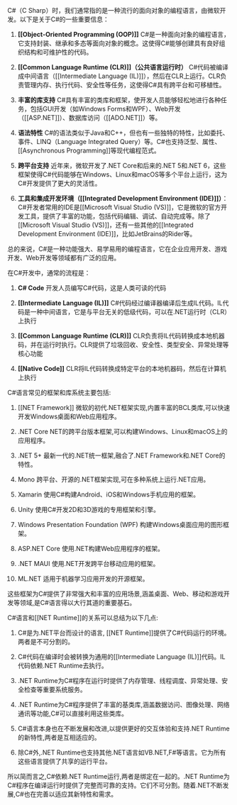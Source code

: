 
C#（C Sharp）时，我们通常指的是一种流行的面向对象的编程语言，由微软开发。以下是关于C#的一些重要信息：

1. **[[Object-Oriented Programming (OOP)]]** C#是一种面向对象的编程语言，它支持封装、继承和多态等面向对象的概念。这使得C#能够创建具有良好组织结构和可维护性的代码。
    
2. **[[Common Language Runtime (CLR)]]（公共语言运行时）** C#代码被编译成中间语言（[[Intermediate Language (IL)]]），然后在CLR上运行。CLR负责管理内存、执行代码、安全性等任务，这使得C#具有跨平台和可移植性。
    
3. **丰富的库支持** C#具有丰富的类库和框架，使开发人员能够轻松地进行各种任务，包括GUI开发（如Windows Forms和WPF）、Web开发（[[ASP.NET]]）、数据库访问（[[ADO.NET]]）等。
    
4. **语法特性** C#的语法类似于Java和C++，但也有一些独特的特性，比如委托、事件、LINQ（Language Integrated Query）等。C#也支持泛型、属性、[[Asynchronous Programming]]等现代编程范式。
    
5. **跨平台支持** 近年来，微软开发了.NET Core和后来的.NET 5和.NET 6，这些框架使得C#代码能够在Windows、Linux和macOS等多个平台上运行，这为C#开发提供了更大的灵活性。
    
6. **工具和集成开发环境（[[Integrated Development Environment (IDE)]]）**：C#开发者常用的IDE是[[Microsoft Visual Studio (VS)]]，它是微软的官方开发工具，提供了丰富的功能，包括代码编辑、调试、自动完成等。除了[[Microsoft Visual Studio (VS)]]，还有一些其他的[[Integrated Development Environment (IDE)]]，比如JetBrains的Rider等。
    

总的来说，C#是一种功能强大、易学易用的编程语言，它在企业应用开发、游戏开发、Web开发等领域都有广泛的应用。


  
在C#开发中，通常的流程是：

1. **C# Code**
	开发人员编写C#代码，这是人类可读的代码
    
2. **[[Intermediate Language (IL)]]**
	C#代码经过编译器编译后生成IL代码。IL代码是一种中间语言，它是与平台无关的低级代码，可以在.NET运行时（CLR）上执行
    
3. **[[Common Language Runtime (CLR)]]**
	CLR负责将IL代码转换成本地机器码，并在运行时执行。CLR提供了垃圾回收、安全性、类型安全、异常处理等核心功能
    
4. **[[Native Code]]**
	CLR将IL代码转换成特定平台的本地机器码，然后在计算机上执行


C#语言常见的框架和库系统主要包括:

1. [[NET Framework]] 微软的初代.NET框架实现,内置丰富的BCL类库,可以快速开发Windows桌面和Web应用程序。

2. .NET Core NET的跨平台版本框架,可以构建Windows、Linux和macOS上的应用程序。

3. .NET 5+ 最新一代的.NET统一框架,融合了.NET Framework和.NET Core的特性。

4. Mono 跨平台、开源的.NET框架实现,可在多种系统上运行.NET应用。

5. Xamarin 使用C#构建Android、iOS和Windows手机应用的框架。

6. Unity 使用C#开发2D和3D游戏的专用框架和引擎。

7. Windows Presentation Foundation (WPF) 构建Windows桌面应用的图形框架。

8. ASP.NET Core 使用.NET构建Web应用程序的框架。

9. .NET MAUI 使用.NET开发跨平台移动应用的框架。

10. ML.NET 适用于机器学习应用开发的开源框架。

这些框架为C#提供了非常强大和丰富的应用场景,涵盖桌面、Web、移动和游戏开发等领域,是C#语言得以大行其道的重要基石。


C#语言和[[NET Runtime]]的关系可以总结为以下几点:

1. C#是为.NET平台而设计的语言, [[NET Runtime]]提供了C#代码运行的环境。两者是不可分割的。

2. C#代码在编译时会被转换为通用的[[Intermediate Language (IL)]]代码。IL代码依赖.NET Runtime去执行。

3. .NET Runtime为C#程序在运行时提供了内存管理、线程调度、异常处理、安全检查等重要系统服务。

4. .NET Runtime为C#程序提供了丰富的基类库,涵盖数据访问、图像处理、网络通讯等功能,C#可以直接利用这些类库。

5. C#语言本身也在不断发展和改进,以提供更好的交互体验和支持.NET Runtime的新特性,两者是互相适应的。

6. 除C#外,.NET Runtime也支持其他.NET语言如VB.NET,F#等语言。它为所有这些语言提供了共享的运行平台。

所以简而言之,C#依赖.NET Runtime运行,两者是绑定在一起的。.NET Runtime为C#程序在编译运行时提供了完整而可靠的支持。它们不可分割。随着.NET不断发展,C#也在完善以适应其新特性和需求。